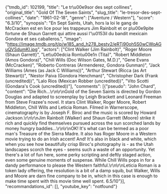 {"tmdb_id": 102199, "title": "Le tr\u00e9sor des sept collines", "original_title": "Gold Of The Seven Saints", "slug_title": "le-tresor-des-sept-collines", "date": "1961-02-18", "genre": ["Aventure / Western"], "score": "6.3/10", "synopsis": "En Sept Saints, Utah, hors la loi le gang de McCracken est en lice pour les trappeurs Jim Rainbolt et or p\u00e9pite fortune de Shaun Garrett qui attire aussi l'\u0153il du bandit mexicain Gondora et ses caballeros.", "image": "https://image.tmdb.org/t/p/w185_and_h278_bestv2/eRTj90oh5S0wCWoAGuQVSdumKl.jpg", "actors": ["Clint Walker (Jim Rainbolt)", "Roger Moore (Shaun Garrett)", "Let\u00edcia Rom\u00e1n (Tita)", "Robert Middleton (Amos Gondora)", "Chill Wills (Doc Wilson Gates, M.D.)", "Gene Evans (McCracken)", "Roberto Contreras (Armenderez, Gondora Gunman)", "Jack Williams (Ames (as Jack C Williams))", "Arthur Stewart (Ricca (as Art Stewart))", "Nestor Paiva (Gondora Henchman)", "Christopher Dark (Frank (uncredited))", "Lalo Rios (Mexican Robber (uncredited))", "Vito Scotti (Gondara's Cook (uncredited))"], "comments": [{"pseudo": "John Chard", "content": "Die Rich...\r\n\r\nGold of the Seven Saints is directed by Gordon Douglas and adapted to screenplay by Leigh Brackett and Leonard Freeman from Steve Frazee's novel. It stars Clint Walker, Roger Moore, Robert Middleton, Chill Wills and Leticia Roman. Filmed in Warnerscope, cinematography is by Joseph F. Biroc and the music is scored by Howard Jackson.\r\n\r\nJim Rainbolt (Walker) and Shaun Garrett (Moore) strike it rich and quickly find themselves pursued across the sun scorched lands by money hungry baddies...\r\n\r\nOK! It's what can be termed as a poor man's Treasure of the Sierra Madre. It also has Roger Moore in a Western movie trying to do an Irish accent! And! It's also in black and white, which when you see how beautifully crisp Biroc's photography is - as the Utah landscapes scorch the eyes - seems such a waste of an opportunity. Yet there's a lot of fun here, some perky scripting and deftly staged action, even some genuine moments of suspense. While Chill Wills pops in for a dandy performance to please the Western faithful.\r\n\r\nLeticia Roman is a token lady offering, the resolution is a bit of a damp squib, but Walker, Wills and Moore are darn fine company to be in, which in this case is enough to make time spent with this movie time well spent. 6.5/10"}], "recommandations_id": [], "youtube_key": "notfound"}